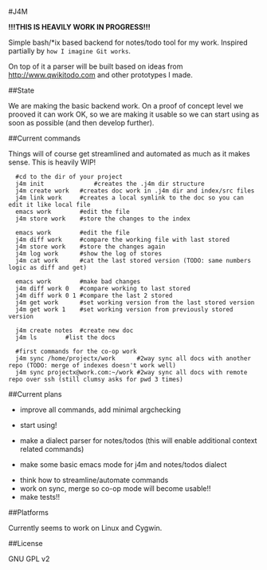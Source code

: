 #J4M

**!!!THIS IS HEAVILY WORK IN PROGRESS!!!**

Simple bash/*ix based backend for notes/todo tool for my work. Inspired partially by `how I imagine Git works`. 

On top of it a parser will be built based on ideas from http://www.qwikitodo.com and other prototypes I made.


##State

We are making the basic backend work. On a proof of concept level we prooved it can work OK, so we are making it 
usable so we can start using as soon as possible (and then develop further). 


##Current commands

Things will of course get streamlined and automated as much as it makes sense. This is heavily WIP!

	  #cd to the dir of your project
	  j4m init   	    	#creates the .j4m dir structure
	  j4m create work	#creates doc work in .j4m dir and index/src files
	  j4m link work 	#creates a local symlink to the doc so you can edit it like local file
	  emacs work		#edit the file
	  j4m store work	#store the changes to the index

	  emacs work		#edit the file
	  j4m diff work		#compare the working file with last stored
	  j4m store work	#store the changes again
	  j4m log work		#show the log of stores
	  j4m cat work		#cat the last stored version (TODO: same numbers logic as diff and get)

	  emacs work		#make bad changes
	  j4m diff work 0	#compare working to last stored
	  j4m diff work 0 1	#compare the last 2 stored
	  j4m get work	  	#set working version from the last stored version
	  j4m get work 1	#set working version from previously stored version

	  j4m create notes	#create new doc
	  j4m ls		#list the docs
	  
	  #first commands for the co-op work
	  j4m sync /home/projectx/work	  	#2way sync all docs with another repo (TODO: merge of indexes doesn't work well)
	  j4m sync projectx@work.com:~/work	#2way sync all docs with remote repo over ssh (still clumsy asks for pwd 3 times)

##Current plans

- improve all commands, add minimal argchecking
+ start using!
- make a dialect parser for notes/todos (this will enable additional context related commands)
+ make some basic emacs mode for j4m and notes/todos dialect
- think how to streamline/automate commands
- work on sync, merge so co-op mode will become usable!!
- make tests!!

##Platforms

Currently seems to work on Linux and Cygwin.

##License

GNU GPL v2